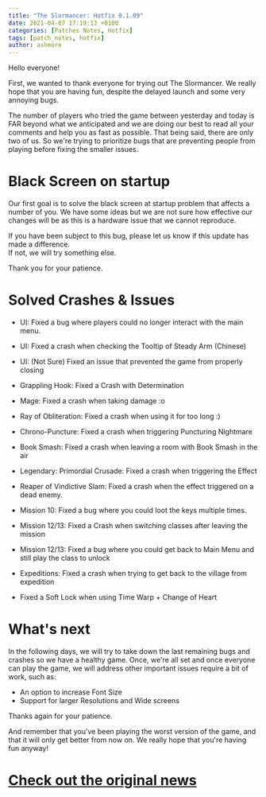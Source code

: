 ```yaml
---
title: "The Slormancer: Hotfix 0.1.09"
date: 2021-04-07 17:19:13 +0100
categories: [Patches Notes, Hotfix]
tags: [patch_notes, hotfix]
author: ashmore
---
```

Hello everyone!  
  
First, we wanted to thank everyone for trying out The Slormancer. We really hope that you are having fun, despite the delayed launch and some very annoying bugs.  
  
The number of players who tried the game between yesterday and today is FAR beyond what we anticipated and we are doing our best to read all your comments and help you as fast as possible. That being said, there are only two of us. So we're trying to prioritize bugs that are preventing people from playing before fixing the smaller issues.  
  
  

Black Screen on startup
=======================

  
Our first goal is to solve the black screen at startup problem that affects a number of you. We have some ideas but we are not sure how effective our changes will be as this is a hardware issue that we cannot reproduce.  
  
If you have been subject to this bug, please let us know if this update has made a difference.  
If not, we will try something else.  
  
Thank you for your patience.  
  
  

Solved Crashes & Issues
=======================

  
- UI: Fixed a bug where players could no longer interact with the main menu.  
- UI: Fixed a crash when checking the Tooltip of Steady Arm (Chinese)  
- UI: (Not Sure) Fixed an issue that prevented the game from properly closing  
  
- Grappling Hook: Fixed a Crash with Determination  
- Mage: Fixed a crash when taking damage :o  
- Ray of Obliteration: Fixed a crash when using it for too long :)  
- Chrono-Puncture: Fixed a crash when triggering Puncturing Nightmare   
- Book Smash: Fixed a crash when leaving a room with Book Smash in the air  
- Legendary: Primordial Crusade: Fixed a crash when triggering the Effect  
- Reaper of Vindictive Slam: Fixed a crash when the effect triggered on a dead enemy.  
  
- Mission 10: Fixed a bug where you could loot the keys multiple times.  
- Mission 12/13: Fixed a Crash when switching classes after leaving the mission  
- Mission 12/13: Fixed a bug where you could get back to Main Menu and still play the class to unlock  
  
- Expeditions: Fixed a crash when trying to get back to the village from expedition  
  
- Fixed a Soft Lock when using Time Warp + Change of Heart  
  
  

What's next
===========

  
In the following days, we will try to take down the last remaining bugs and crashes so we have a healthy game. Once, we're all set and once everyone can play the game, we will address other important issues require a bit of work, such as:  
- An option to increase Font Size  
- Support for larger Resolutions and Wide screens  
  
  
Thanks again for your patience.  
  
And remember that you've been playing the worst version of the game, and that it will only get better from now on. We really hope that you're having fun anyway!

# <a href="https://steamstore-a.akamaihd.net/news/externalpost/steam_community_announcements/4117954072995480875" target="_blank">Check out the original news</a>